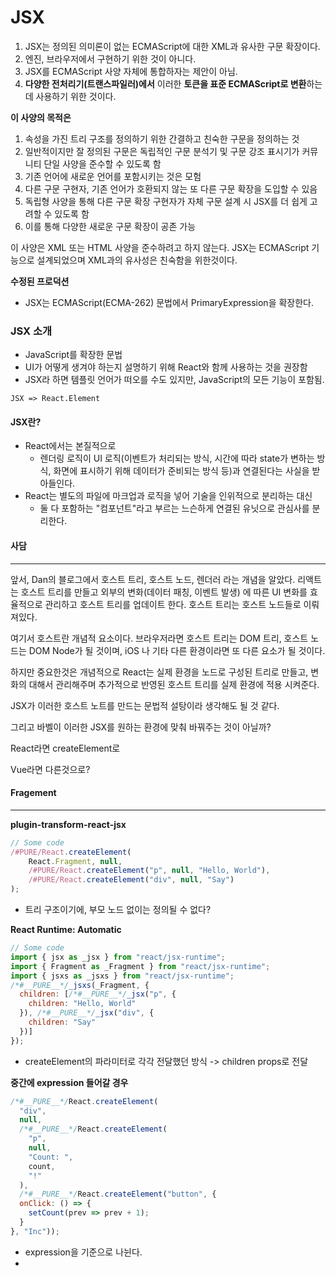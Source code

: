 # JSX

1. JSX는 정의된 의미론이 없는 ECMAScript에 대한 XML과 유사한 구문 확장이다.
2. 엔진, 브라우저에서 구현하기 위한 것이 아니다.
3. JSX를 ECMAScript 사양 자체에 통합하자는 제안이 아님.
4. **다양한 전처리기(트랜스파일러)에서** 이러한 **토큰을 표준 ECMAScript로 변환**하는 데 사용하기 위한 것이다.



**이 사양의 목적은**

1. 속성을 가진 트리 구조를 정의하기 위한 간결하고 친숙한 구문을 정의하는 것
2. 일반적이지만 잘 정의된 구문은 독립적인 구문 분석기 및 구문 강조 표시기가 커뮤니티 단일 사양을 준수할 수 있도록 함
3. 기존 언어에 새로운 언어를 포함시키는 것은 모험
4. 다른 구문 구현자, 기존 언어가 호환되지 않는 또 다른 구문 확장을 도입할 수 있음
5. 독립형 사양을 통해 다른 구문 확장 구현자가 자체 구문 설계 시 JSX를 더 쉽게 고려할 수 있도록 함
6. 이를 통해 다양한 새로운 구문 확장이 공존 가능

이 사양은 XML 또는 HTML 사양을 준수하려고 하지 않는다. JSX는 ECMAScript 기능으로 설계되었으며 XML과의 유사성은 친숙함을 위한것이다.



**수정된 프로덕션**

* JSX는 ECMAScript(ECMA-262) 문법에서 PrimaryExpression을 확장한다.



### JSX 소개

* JavaScript를 확장한 문법
* UI가 어떻게 생겨야 하는지 설명하기 위해 React와 함께 사용하는 것을 권장함
* JSX라 하면 템플릿 언어가 떠오를 수도 있지만, JavaScript의 모든 기능이 포함됨.

`JSX => React.Element`

#### JSX란?

* React에서는 본질적으로&#x20;
  * 렌더링 로직이 UI 로직(이벤트가 처리되는 방식, 시간에 따라 state가 변하는 방식, 화면에 표시하기 위해 데이터가 준비되는 방식 등)과 연결된다는 사실을 받아들인다.
* React는 별도의 파일에 마크업과 로직을 넣어 기술을 인위적으로 분리하는 대신
  * 둘 다 포함하는 "컴포넌트"라고 부르는 느슨하게 연결된 유닛으로 관심사를 분리한다.

#### 사담

***

앞서, Dan의 블로그에서 호스트 트리, 호스트 노드, 렌더러 라는 개념을 알았다. 리액트는 호스트 트리를 만들고 외부의 변화(데이터 패칭, 이벤트 발생) 에 따른 UI 변화를 효율적으로 관리하고 호스트 트리를 업데이트 한다. 호스트 트리는 호스트 노드들로 이뤄져있다.

여기서 호스트란 개념적 요소이다. 브라우저라면 호스트 트리는 DOM 트리, 호스트 노드는 DOM Node가 될 것이며, iOS 나 기타 다른 환경이라면 또 다른 요소가 될 것이다.

하지만 중요한것은 개념적으로 React는 실제 환경을 노드로 구성된 트리로 만들고, 변화의 대해서 관리해주며 추가적으로 반영된 호스트 트리를 실제 환경에 적용 시켜준다.

JSX가 이러한 호스트 노트를 만드는 문법적 설탕이라 생각해도 될 것 같다.

그리고 바벨이 이러한 JSX를 원하는 환경에 맞춰 바꿔주는 것이 아닐까?

React라면 createElement로

Vue라면 다른것으로?



#### Fragement

***

**plugin-transform-react-jsx**

```jsx
// Some code
/#PURE/React.createElement(
    React.Fragment, null, 
    /#PURE/React.createElement("p", null, "Hello, World"), 
    /#PURE/React.createElement("div", null, "Say")
);
```

* 트리 구조이기에, 부모 노드 없이는 정의될 수 없다?

**React Runtime: Automatic**

```jsx
// Some code
import { jsx as _jsx } from "react/jsx-runtime";
import { Fragment as _Fragment } from "react/jsx-runtime";
import { jsxs as _jsxs } from "react/jsx-runtime";
/*#__PURE__*/_jsxs(_Fragment, {
  children: [/*#__PURE__*/_jsx("p", {
    children: "Hello, World"
  }), /*#__PURE__*/_jsx("div", {
    children: "Say"
  })]
});
```

* createElement의 파라미터로 각각 전달했던 방식 -> children props로 전달

**중간에 expression 들어갈 경우**

```javascript
/*#__PURE__*/React.createElement(
  "div", 
  null, 
  /*#__PURE__*/React.createElement(
    "p", 
    null, 
    "Count: ", 
    count, 
    "!"
  ), 
  /*#__PURE__*/React.createElement("button", {
  onClick: () => {
    setCount(prev => prev + 1);
  }
}, "Inc"));
```

* expression을 기준으로 나뉜다.
*





